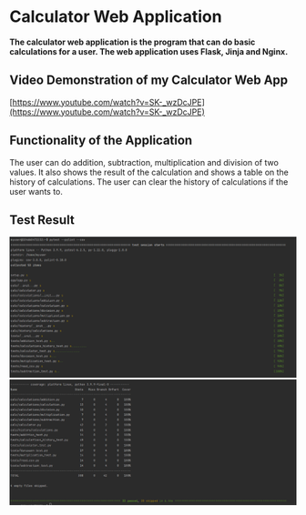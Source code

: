 # Calculator Web Application

**The calculator web application is the program that
can do basic calculations for a user. 
The web application uses Flask, Jinja and Nginx.** 

## Video Demonstration of my Calculator Web App
[https://www.youtube.com/watch?v=SK-_wzDcJPE](https://www.youtube.com/watch?v=SK-_wzDcJPE)

## Functionality of the Application
The user can do addition, subtraction, multiplication and division of 
two values. It also shows the result of the calculation and shows a 
table on the history of calculations. The user can clear the history 
of calculations if the user wants to.

## Test Result
![](images/test_result_part_1.png)
![](images/test_result_part_2.png)